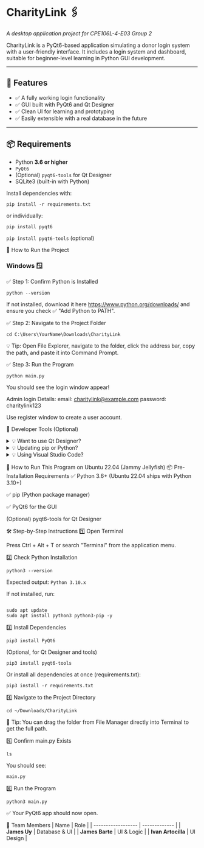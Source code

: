 # CharityLink 🖇️
*A desktop application project for CPE106L-4-E03 Group 2*

CharityLink is a PyQt6-based application simulating a donor login system with a user-friendly interface. It includes a login system and dashboard, suitable for beginner-level learning in Python GUI development.

---

## 🚀 Features

- ✅ A fully working login functionality
- ✅ GUI built with PyQt6 and Qt Designer
- ✅ Clean UI for learning and prototyping
- ✅ Easily extensible with a real database in the future

---

## 📦 Requirements

- Python **3.6 or higher**  
- `PyQt6`  
- (Optional) `pyqt6-tools` for Qt Designer  
- SQLite3 (built-in with Python)

Install dependencies with:

`pip install -r requirements.txt`

or individually:

`pip install pyqt6`

`pip install pyqt6-tools` (optional)

🧭 How to Run the Project

<h3>Windows 🪟</h3>

✅ Step 1: Confirm Python is Installed

`python --version`


If not installed, download it here https://www.python.org/downloads/ and ensure you check ✅ "Add Python to PATH".

✅ Step 2: Navigate to the Project Folder

`cd C:\Users\YourName\Downloads\CharityLink`

💡 Tip: Open File Explorer, navigate to the folder, click the address bar, copy the path, and paste it into Command Prompt.

✅ Step 3: Run the Program

`python main.py`

You should see the login window appear!

Admin login Details:
email: charitylink@example.com
password: charitylink123

Use register window to create a user account.

🧰 Developer Tools (Optional)
<details> <summary>💡 Want to use Qt Designer?</summary>

Install the GUI designer tool with:

`pip install pyqt6-tools`

Then run it from your terminal:

`pyqt6-tools designer`

</details> <details> <summary>💡 Updating pip or Python?</summary>

`python -m pip install --upgrade pip`

</details> <details> <summary>💡 Using Visual Studio Code?</summary>

Install the "Python" extension

(Optional) Install "Qt for Visual Studio Tools"

Restart VS Code before running the app

</details>


🐧 How to Run This Program on Ubuntu 22.04 (Jammy Jellyfish)
📦 Pre-Installation Requirements
✅ Python 3.6+ (Ubuntu 22.04 ships with Python 3.10+)

✅ pip (Python package manager)

✅ PyQt6 for the GUI

(Optional) pyqt6-tools for Qt Designer

🛠 Step-by-Step Instructions
1️⃣ Open Terminal

Press Ctrl + Alt + T or search "Terminal" from the application menu.

2️⃣ Check Python Installation

`python3 --version`

Expected output:
`Python 3.10.x`

If not installed, run:

<pre><code>
sudo apt update
sudo apt install python3 python3-pip -y
</code></pre>

3️⃣ Install Dependencies

`pip3 install PyQt6`

(Optional, for Qt Designer and tools)


`pip3 install pyqt6-tools`

Or install all dependencies at once (requirements.txt):

`pip3 install -r requirements.txt`

4️⃣ Navigate to the Project Directory

`cd ~/Downloads/CharityLink`

📌 Tip: You can drag the folder from File Manager directly into Terminal to get the full path.

5️⃣ Confirm main.py Exists

`ls`

You should see:

`main.py`

6️⃣ Run the Program

`python3 main.py`

✅ Your PyQt6 app should now open.

👥 Team Members
| Name               | Role          |
| ------------------ | ------------- |
| **James Uy**       | Database & UI |
| **James Barte**    | UI & Logic    |
| **Ivan Artocilla** | UI Design     |

